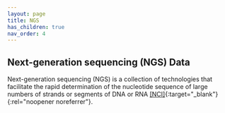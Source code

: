 ```yaml
---
layout: page
title: NGS
has_children: true
nav_order: 4
---
```


## Next-generation sequencing (NGS) Data 

Next-generation sequencing (NGS) is a collection of technologies that facilitate the rapid determination of the nucleotide sequence of large numbers of strands or segments of DNA or RNA [[NCI]](https://ncithesaurus.nci.nih.gov/ncitbrowser/ConceptReport.jsp?dictionary=NCI_Thesaurus&version=23.04d&ns=ncit&code=C101293&key=576367682&b=1&n=null){:target="_blank"}{:rel="noopener noreferrer"}.




